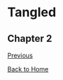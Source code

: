 # Tangled

## Chapter 2





[Previous](Chapter01.md)

[Back to Home](https://b00096684.github.io/github-story-2019/)